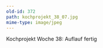 ```yaml
---
old-id: 372
path: kochprojekt_38_07.jpg
mime-type: image/jpeg
---
```

Kochprojekt Woche 38:
Auflauf fertig
